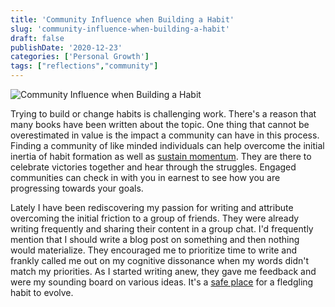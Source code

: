 ```yaml
---
title: 'Community Influence when Building a Habit'
slug: 'community-influence-when-building-a-habit'
draft: false
publishDate: '2020-12-23'
categories: ['Personal Growth']
tags: ["reflections","community"]
---
```

![Community Influence when Building a Habit](images/together-we-create.jpg#center)

Trying to build or change habits is challenging work. There's a reason that many books have been written about the topic. One thing that cannot be overestimated in value is the impact a community can have in this process. Finding a community of like minded individuals can help overcome the initial inertia of habit formation as well as [sustain momentum](/blog/2017/11/27/top-5-things-i-took-away-from-completing-100daysofcode/). They are there to celebrate victories together and hear through the struggles. Engaged communities can check in with you in earnest to see how you are progressing towards your goals.

Lately I have been rediscovering my passion for writing and attribute overcoming the initial friction to a group of friends. They were already writing frequently and sharing their content in a group chat. I'd frequently mention that I should write a blog post on something and then nothing would materialize. They encouraged me to prioritize time to write and frankly called me out on my cognitive dissonance when my words didn't match my priorities.  As I started writing anew, they gave me feedback and were my sounding board on various ideas. It's a [safe place](/blog/2020/12/07/the-importance-of-creating-psychological-safety) for a fledgling habit to evolve.
